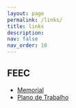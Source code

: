 ```yaml
---
layout: page
permalink: /links/
title: links
description:
nav: false
nav_order: 10
---
```


## FEEC

- [Memorial](https://docs.google.com/presentation/d/1ij77-QvaDXeo7dCCTVsQhvn0YcXuupGdtuFGz2CSPvo/edit?usp=sharing)
- [Plano de Trabalho](https://docs.google.com/presentation/d/1fkuzklE40fhr210VuJ7ZHVCpFah5DcSVRXjZf8p5KuA/edit?usp=sharing)

<!-- - [Aula 00](https://docs.google.com/presentation/d/1IbNuJraYUUhoXTmR5CegzA3hEnS51cnH/edit?usp=sharing)
- [Aula 01](https://docs.google.com/presentation/d/1GWLC9NPacEZMFOmodN8O0hMDIYS0lChkY5sJg92uAoA/edit?usp=sharing) -->
<!-- 
## Redes

- [Aula 00 - Redes](https://docs.google.com/presentation/d/1v6Me8942toxiMgiiDzYqXtrTqW39aeqO/edit?usp=sharing&ouid=109523613597121204784&rtpof=true&sd=true) -->